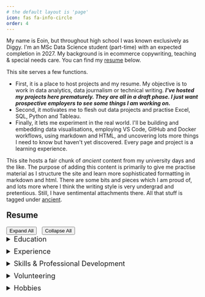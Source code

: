 ```yaml
---
# the default layout is 'page'
icon: fas fa-info-circle
order: 4
---
```


My name is Eoin, but throughout high school I was known exclusively as Diggy. I'm an MSc Data Science student (part-time) with an expected completion in 2027. My background is in ecommerce copywriting, teaching & special needs care. You can find my <a href="#resume">resume</a> below.

This site serves a few functions.

- First, it is a place to host projects and my resume. My objective is to work in data analytics, data journalism or technical writing. ***I've hosted my projects here prematurely. They are all in a draft phase. I just want prospective employers to see some things I am working on.***
- Second, it motivates me to flesh out data projects and practise Excel, SQL, Python and Tableau.
- Finally, it lets me experiment in the real world. I'll be building and embedding data visualisations, employing
VS Code, GitHub and Docker workflows, using markdown and HTML, and uncovering lots more things I need to know but haven't yet discovered. Every page and project is a learning experience.

This site hosts a fair chunk of *ancient* content from my university
days and the like. The purpose of adding this content is primarily to give me practise material as I structure the site and learn more sophisticated formatting in markdown and html. There are some bits and pieces which I am proud of, and lots more where I think the writing style is very undergrad and pretentious. Still, I have sentimental attachments there. All that stuff is tagged under <a href="/tags/ancient/">ancient</a>.

<a id="resume"></a>
<h2 style="font-size: 1.5em; font-weight: bold; margin-top: 20px;">Resume</h2>
<button id="expand-all" style="margin-right: 10px;">Expand All</button>
<button id="collapse-all">Collapse All</button>

<details>
<summary style="font-size: 1.3em; font-weight: normal; margin-bottom: 10px; font-family: inherit;">Education</summary>

<div markdown="1">
- **Degree**: BA History and Sociology with Year Abroad  
- **University**: The University of Warwick  
- **Year**: 2012  
- **Grade**: Upper Second-Class Honours (2:1)
</div>

</details>

<details>
<summary style="font-size: 1.3em; font-weight: normal; margin-bottom: 10px; font-family: inherit;">Experience</summary>

<div markdown="1">
- **English, ukulele and football teacher @ PORG Základní Škola** *(Aug 2024 – Jan 2025)*

- **Product Copywriter/Editor – Technical @ Infosys** *(Jul 2022 – Aug 2024)*
  - Wrote about gadgets, gizmos and games for Currys’ website.
  - Investigated and corrected supplier info, especially in technical categories.  
  - Go-to copywriter for computing and smart tech.  
  - Edited co-workers’ copy/specs and trained new hires.  
  - Received Infosys ‘Best Language Checker’ award.

-	**High School English Lit. and Lang. Teacher @ American Academy** *(Temporary: April – June 2024)*

- **English Teacher @ ILC International House Brno** *(September 2018 – June 2022)*
  - Taught Pre-school (3+) up to C1 Teens/Adults. PET, FCE and CAE exam preparation
  - Creative writing & materials creation (Erasmus+ City Stories Project).
  - Conference presentation: 'SurvivYL' (26 March 2022).

-	**Key worker for children with disabilities on MENCAP schemes** *(August 2014, 2015 & July 2019)*

- **Paraprofessional @ CRCC, USA** *(February 2016 – November 2017)*
  - Provided personal care as well as educational and recreational support for children and young people with disabilities. Collaborated with teachers, therapists and nurses.
</div>
</details>

<details>
<summary style="font-size: 1.3em; font-weight: normal; margin-bottom: 10px; font-family: inherit;">Skills & Professional Development</summary>

<div markdown="1">
- **Programming**: Python, SQL
- **Tools**: Excel, GitHub, VS Code, Markdown, HTML 
- **Languages**: English (native), French (B2 working proficiency)

- **Certificates**
  - <u>Coding</u>:
    - 📄 [Learn Python 3 Skill Path (Codecademy)](/assets/files/LearnPython3_CodecademySkillPath.pdf)
    - 📄 [DataCamp Python Certificates](/assets/files/DataCamp_Python_certificates.pdf)
    - 📄 [DataCamp R Certificates](/assets/files/DataCamp_R_certificates.pdf)
    - 📄 [DataCamp SQL Certificates](/assets/files/DataCampSQLcertificates.pdf)
  - <u>Business Intelligence</u>:  
    - 📄 [DataCamp Power BI & Excel Certificates](/assets/files/DataCamp_Power_BI_and_Excel_certificates.pdf)

  - <u>SEO & Marketing</u>:
    - [Get Started Using Google Analytics (GA4)](https://skillshop.credential.net/31bf1a39-29ee-49dc-b7dd-a7fbd4e670f2#acc.iMpVTfh1)
    - [Semrush Academy SEO Principles: An Essential Guide for Beginners](https://static.semrush.com/academy/certificates/49d01032e9/eoin-dignan_10.pdf)
  
  - <u>Teaching</u>:
    - 📄 [International House Certificate in Teaching Young Learners and Teenagers (IHCYLT)](/assets/files/IHCYLT_EnglishTeaching_Certificate.pdf)
    - 📄 [Certificate in Teaching English to Speakers of Other Languages](/assets/files/CELTA_EnglishTeaching_Certificate.pdf)
</div>

</details>

<details>
<summary style="font-size: 1.3em; font-weight: normal; margin-bottom: 10px; font-family: inherit;">Volunteering</summary>

<div markdown="1">
- Creative writing workshops @ *Fighting Words* (2015–18)  
- Contributor to [Shared Future News](https://sharedfuture.news/author/eoindignan/)  
- Charity shop supervisor @ *Oxfam* (2012–15)  
- English tutor @ *NI Community of Refugees and Asylum Seekers* (2012–14)  
- Assisted special needs schemes @ *Fleming Fulton* (2011–15)  
- Volunteer @ *2012 Paralympics*
</div>

</details>

<details>
<summary style="font-size: 1.3em; font-weight: normal; margin-bottom: 10px; font-family: inherit;">Hobbies</summary>

<div markdown="1">
- Wife & Baby
- French & Czech
- Running, Football, Cycling
- Pool
- Ukulele
- Learning
</div>

<script>
  document.getElementById('expand-all').addEventListener('click', function () {
    document.querySelectorAll('details').forEach(detail => {
      detail.setAttribute('open', '');
    });
  });

  document.getElementById('collapse-all').addEventListener('click', function () {
    document.querySelectorAll('details').forEach(detail => {
      detail.removeAttribute('open');
    });
  });
</script>
